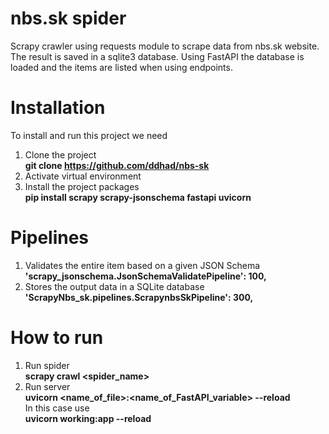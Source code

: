 # nbs.sk spider
Scrapy crawler using requests module to scrape data from nbs.sk website. The result is saved in a sqlite3 database. Using FastAPI the database is loaded and the items are listed when using endpoints.
# Installation
To install and run this project we need
1. Clone the project  
    **git clone https://github.com/ddhad/nbs-sk**
2. Activate virtual environment
3. Install the project packages  
    **pip install scrapy scrapy-jsonschema fastapi uvicorn**
# Pipelines
1. Validates the entire item based on a given JSON Schema  
**'scrapy_jsonschema.JsonSchemaValidatePipeline': 100,**  
2. Stores the output data in a SQLite database  
**'ScrapyNbs_sk.pipelines.ScrapynbsSkPipeline': 300,**
# How to run
1. Run spider  
    **scrapy crawl <spider_name>**
2. Run server  
    **uvicorn <name_of_file>:<name_of_FastAPI_variable> --reload**  
    In this case use  
**uvicorn working:app --reload**
